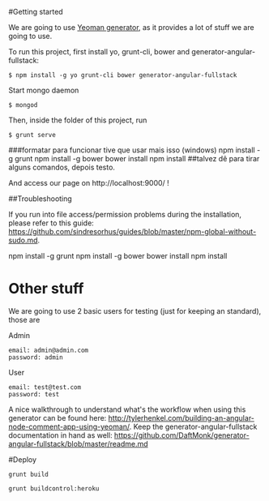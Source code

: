 #Getting started

We are going to use [Yeoman generator](http://timothymartin.azurewebsites.net/yeoman-mean-generator/), as it provides a lot of stuff we are going
to use.


To run this project, first install yo, grunt-cli, bower and generator-angular-fullstack:

```
$ npm install -g yo grunt-cli bower generator-angular-fullstack
```

Start mongo daemon
```
$ mongod
```

Then, inside the folder of this project, run
```
$ grunt serve
```

###formatar
para funcionar tive que usar mais isso (windows)
npm install -g  grunt 
npm install -g bower
bower install
npm install
##talvez dê para tirar alguns comandos, depois testo.

And access our page on http://localhost:9000/ !

##Troubleshooting

If you run into file access/permission problems during the installation, please refer to this guide:
https://github.com/sindresorhus/guides/blob/master/npm-global-without-sudo.md.

npm install -g grunt npm install -g bower
bower install
npm install

# Other stuff
We are going to use 2 basic users for testing (just for keeping an standard),
those are

Admin
```
email: admin@admin.com
password: admin
```

User
```
email: test@test.com
password: test
```

A nice walkthrough to understand what's the workflow when using 
this generator can be found here:
http://tylerhenkel.com/building-an-angular-node-comment-app-using-yeoman/.
Keep the generator-angular-fullstack documentation in hand as well:
https://github.com/DaftMonk/generator-angular-fullstack/blob/master/readme.md


#Deploy
```
grunt build

grunt buildcontrol:heroku
```